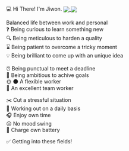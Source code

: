 :computer: Hi There! I'm Jiwon.
<a href="https://github.com/jijijiwonton/github-readme-stats">
  <img align="center" src="https://github-readme-stats.vercel.app/api/pin/?username=jijijiwonton&repo=github-readme-stats" />
</a>
<a href="https://github.com/jijijiwonton/convoychat">
  <img align="center" src="https://github-readme-stats.vercel.app/api/pin/?username=jijijiwonton&repo=convoychat" />
</a>

Balanced life between work and personal<br />
:question: Being curious to learn something new<br />
:mag: Being meticulous to harden a quality<br />
:hourglass: Being patient to overcome a tricky moment<br />
:bulb: Being brilliant to come up with an unique idea<br /><br />
:alarm_clock: Being punctual to meet a deadline<br />
:dart: Being ambitious to achive goals<br />
:sun_with_face: :new_moon: A flexible worker<br />
:couple: An excellent team worker

:scissors: Cut a stressful situation<br />
:runner: Working out on a daily basis<br />
:headphones: Enjoy own time<br />
:expressionless: No mood swing<br />
:battery: Charge own battery<br />

:white_check_mark: Getting into these fields!
